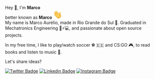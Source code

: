 Hey 👋, I'm **Marco** <br>
better known as **Marco** <img src="https://raw.githubusercontent.com/ABSphreak/ABSphreak/master/gifs/Hi.gif" width="30">  
My name is Marco Aurélio, made in Rio Grande do Sul 🧉. Graduated in Mechatronics Engineering 🤖⚡💻, and passionate about open source projects.

In my free time, I like to play/watch soccer ⚽ 🇪🇪 and CS:GO 🎮, to read books and listen to music 🎸.

Let's share ideas?

[![Twitter Badge](https://img.shields.io/badge/-Twitter-1ca0f1?style=flat-square&labelColor=1ca0f1&logo=twitter&logoColor=white&link=https://twitter.com/omarcoaur3lio)](https://twitter.com/omarcoaur3lio) [![Linkedin Badge](https://img.shields.io/badge/-LinkedIn-blue?style=flat-square&logo=Linkedin&logoColor=white&link=https://www.linkedin.com/in/omarcoaur3lio)](https://www.linkedin.com/in/omarcoaur3lio) [![Instagram Badge](https://img.shields.io/badge/-Instagram-blueviolet?style=flat-square&logo=Instagram&logoColor=white&link=https://www.instagram/omarcoaur3lio)](https://www.instagram.com/omarcoaur3lio)
